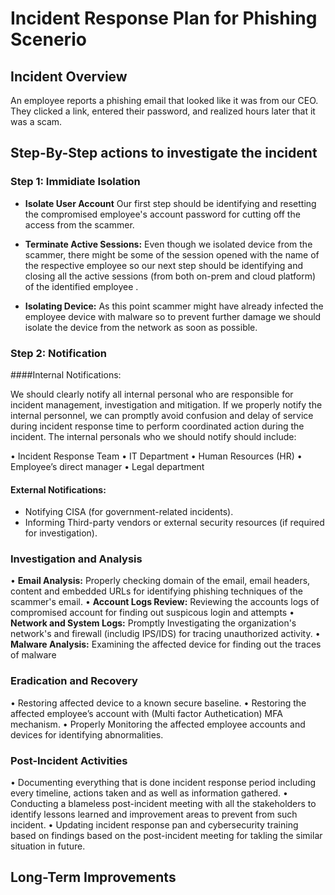 # Incident Response Plan for Phishing Scenerio

## Incident Overview
An employee reports a phishing email that looked like it was from our CEO. They clicked a link, entered their password, and realized hours later that it was a scam.

## Step-By-Step actions to investigate the incident

### Step 1: Immidiate Isolation

- **Isolate User Account**
Our first step should be identifying and resetting the compromised employee's account password for cutting off the access from the scammer.

- **Terminate Active Sessions:** 
Even though we isolated device from the scammer, there might be some of the session opened with the name of the respective employee so our next step should be identifying and closing all the active sessions (from both on-prem and cloud platform) of the identified employee .

- **Isolating Device:** As this point scammer might have already infected the employee device with malware so to prevent further damage we should isolate the device from the network as soon as possible.


### Step 2: Notification

####Internal Notifications:

We should clearly notify all internal personal who are responsible for incident management, investigation and mitigation. If we properly notify the internal personnel, we can promptly avoid confusion and delay of service during incident response time to perform coordinated action during the incident. The internal personals who we should notify should include:

• Incident Response Team 
• IT Department
• Human Resources (HR)
• Employee’s direct manager
• Legal department

#### External Notifications:
- Notifying CISA (for government-related incidents).
- Informing Third-party vendors or external security resources (if required for investigation).

### Investigation and Analysis

• **Email Analysis:** Properly checking domain of the email, email headers, content and embedded URLs for identifying phishing techniques of the scammer's email.
• **Account Logs Review:** Reviewing the accounts logs of compromised account for finding out suspicous login and attempts 
• **Network and System Logs:** Promptly Investigating the organization's network's and firewall (includig IPS/IDS) for tracing unauthorized activity.
• **Malware Analysis:** Examining the affected device for finding out the traces of malware

### Eradication and Recovery
• Restoring affected device to a known secure baseline.
• Restoring the affected employee’s account with (Multi factor Authetication) MFA mechanism.
• Properly Monitoring the affected employee accounts and devices for identifying abnormalities. 

### Post-Incident Activities
• Documenting everything that is done incident response period including every timeline, actions taken and as well as information gathered. 
• Conducting a blameless post-incident meeting with all the stakeholders to identify lessons learned and improvement areas to prevent from such incident.
• Updating incident response pan and cybersecurity training based on findings based on the  post-incident meeting for takling the similar situation in future.


## Long-Term Improvements





